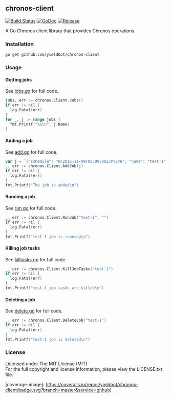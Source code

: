## chronos-client

[![Build Status][travis-image]][travis-url] [![GoDoc][godoc-image]][godoc-url] [![Release][release-image]][release-url]

A Go Chronos client library that provides Chronos operations.

### Installation

```
go get github.com/yieldbot/chronos-client
```

### Usage

#### Getting jobs

See [jobs.go](examples/jobs/jobs.go) for full code.

```go
jobs, err := chronos.Client.Jobs()
if err != nil {
  log.Fatal(err)
}
for _, j := range jobs {
  fmt.Printf("%s\n", j.Name)
}
```

#### Adding a job

See [add.go](examples/add/add.go) for full code.

```go
var j = `{"schedule": "R/2015-11-09T00:00:00Z/PT24H", "name": "test-1", "epsilon": "PT30M", "command": "echo test1 && sleep 60", "owner": "localhost@localhsot", "async": false}`
_, err := chronos.Client.AddJob(j)
if err != nil {
  log.Fatal(err)
}
fmt.Printf("The job is added\n")
```

#### Running a job

See [run.go](examples/run/run.go) for full code.

```go
_, err := chronos.Client.RunJob("test-1", "")
if err != nil {
  log.Fatal(err)
}
fmt.Printf("test-1 job is running\n")
```

#### Killing job tasks

See [killtasks.go](examples/killtasks/killtasks.go) for full code.

```go
_, err := chronos.Client.KillJobTasks("test-1")
if err != nil {
  log.Fatal(err)
}
fmt.Printf("test-1 job tasks are killed\n")
```

#### Deleting a job

See [delete.go](examples/delete/delete.go) for full code.

```go
_, err := chronos.Client.DeleteJob("test-1")
if err != nil {
  log.Fatal(err)
}
fmt.Printf("test-1 job is deleted\n")
```

### License

Licensed under The MIT License (MIT)  
For the full copyright and license information, please view the LICENSE.txt file.

[travis-url]: https://travis-ci.org/yieldbot/chronos-client
[travis-image]: https://travis-ci.org/yieldbot/chronos-client.svg?branch=master

[godoc-url]: https://godoc.org/github.com/yieldbot/chronos-client
[godoc-image]: https://godoc.org/github.com/yieldbot/chronos-client?status.svg

[release-url]: https://github.com/yieldbot/chronos-client/releases/tag/v1.2.0
[release-image]: https://img.shields.io/badge/release-v1.2.0-blue.svg

[coverage-url]: https://coveralls.io/github/yieldbot/chronos-client?branch=master
[coverage-image]: https://coveralls.io/repos/yieldbot/chronos-client/badge.svg?branch=master&service=github)
